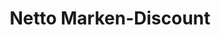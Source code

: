 ---
title: "Netto Marken-Discount"
url: /ilmenau/netto-marken-discount-koenigseer-strasse/
shop: Supermarkt
---